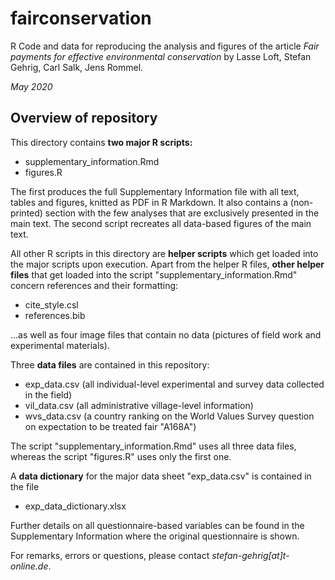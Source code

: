 # fairconservation
R Code and data for reproducing the analysis and figures of the article *Fair payments for effective environmental conservation* by Lasse Loft, Stefan Gehrig, Carl Salk, Jens Rommel.  
  
*May 2020*

## Overview of repository

This directory contains **two major R scripts:**  
  

- supplementary_information.Rmd  
- figures.R  
  
The first produces the full Supplementary Information file with all text, tables and figures, knitted as PDF in R Markdown. It also contains a (non-printed) section with the few analyses that are exclusively presented in the main text. The second script recreates all data-based figures of the main text.  
  
All other R scripts in this directory are **helper scripts** which get loaded into the major scripts upon execution. Apart from the helper R files, **other helper files** that get loaded into the script "supplementary_information.Rmd" concern references and their formatting:  
  
- cite_style.csl  
- references.bib

...as well as four image files that contain no data (pictures of field work and experimental materials).  
  
Three **data files** are contained in this repository:

- exp_data.csv (all individual-level experimental and survey data collected in the field)  
- vil_data.csv (all administrative village-level information)  
- wvs_data.csv (a country ranking on the World Values Survey question on expectation to be treated fair "A168A")  
  
The script "supplementary_information.Rmd" uses all three data files, whereas the script "figures.R" uses only the first one.  
  
A **data dictionary** for the major data sheet "exp_data.csv" is contained in the file
  
- exp_data_dictionary.xlsx  
  
Further details on all questionnaire-based variables can be found in the Supplementary Information where the original questionnaire is shown.  
  
For remarks, errors or questions, please contact *stefan-gehrig[at]t-online.de*.
